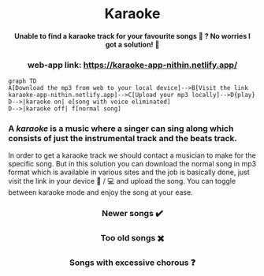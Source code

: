 <h1 align="center">Karaoke</h1>
<h4 align="center"> Unable to find a karaoke track for your favourite songs 🎵 ? No worries I got a solution! 🤝 </h4>
 <h3 align="center" >web-app link: <a href="https://karaoke-app-nithin.netlify.app/" target="_blank" >https://karaoke-app-nithin.netlify.app/</a> </h3>

 
 ```mermaid
 graph TD
A[Download the mp3 from web to your local device]-->B[Visit the link karaoke-app-nithin.netlify.app]-->C[Upload your mp3 locally]-->D{play}
D-->|karaoke on| e[song with voice eliminated]
D-->|karaoke off| f[normal song]
 ```
### A *karaoke* is a music where a singer can sing along which consists of just the instrumental track and the beats track. 
In order to get a karaoke track we should contact a musician to make for the specific song. But in this solution you can download the normal song in mp3 format which is available in various sites and the job is basically done, just visit the link in your device 📱 / 💻 and upload the song. You can toggle between karaoke mode and enjoy the song at your ease.
<div align="center">
 
<h3>  Newer songs ✔️  </h3>
<h3>  Too old songs ✖️  </h3>
 <h3>  Songs with excessive chorous  ❓   </h3>
 </div>

